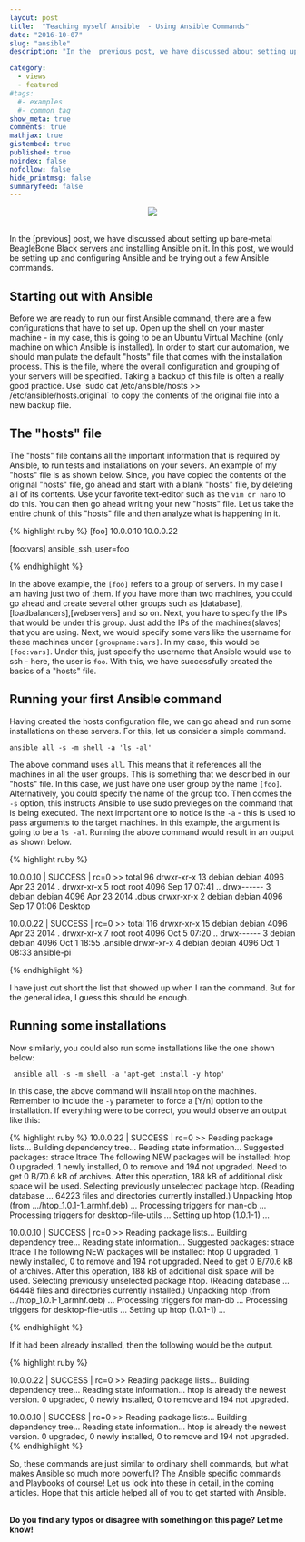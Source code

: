 ```yaml
---
layout: post
title:  "Teaching myself Ansible  - Using Ansible Commands"
date: "2016-10-07"
slug: "ansible"
description: "In the  previous post, we have discussed about setting up bare-metal BeagleBone Black servers and installing Ansible on it. In this post, we would be setting up and configuring Ansible and be trying out a few Ansible commands."

category:
  - views
  - featured
#tags:
  #- examples
  #- common_tag
show_meta: true
comments: true
mathjax: true
gistembed: true
published: true
noindex: false
nofollow: false
hide_printmsg: false
summaryfeed: false
---
```


<div style="text-align:center"><img src ="https://codereviewvideos.com/blog/wp-content/uploads/2015/06/ansible-tutorial.gif"/></div><br>

In the [previous] post, we have discussed about setting up bare-metal BeagleBone Black servers and installing Ansible on it. In this post, we would be setting up and configuring Ansible and be trying out a few Ansible commands.

<h2> Starting out with Ansible </h2>
Before we are ready to run our first Ansible command, there are a few configurations that  have to set up. Open up the shell on your master machine - in my case, this is going to be an Ubuntu Virtual Machine (only machine on which Ansible is installed). In order to start our automation, we should manipulate the default "hosts" file that comes with  the installation process. This is the file, where the overall configuration and grouping of your servers will be specified. Taking a backup of this file is often a really good practice. Use `sudo cat /etc/ansible/hosts >> /etc/ansible/hosts.original` to copy the contents of the original file into a new backup file.

<h2> The "hosts" file </h2>

The "hosts" file contains all the important information that is required by Ansible, to run tests and installations on your severs. An example of my  "hosts" file is as shown below. Since, you have copied the contents of the original "hosts" file, go ahead and start with a blank "hosts" file,  by deleting all of its contents. Use your favorite text-editor such as the `vim or nano` to do this. You can then go ahead writing your new "hosts" file. Let us take the entire chunk of this "hosts" file and then analyze what is happening in it.

{% highlight ruby %}
[foo]
10.0.0.10
10.0.0.22

[foo:vars]
ansible_ssh_user=foo

{% endhighlight %}

In the above example, the `[foo]` refers to a group of servers. In my case I am having just two of them. If you have more than two machines, you could go ahead and create several other groups such as [database], [loadbalancers],[webservers] and so on. Next, you have to specify the IPs that would be under this group. Just add the IPs of the machines(slaves) that you are using. Next, we would specify some vars like the username for these machines under `[groupname:vars]`. In my case, this would be `[foo:vars]`. Under this, just specify the username that Ansible would use to ssh - here, the user is  `foo`. With this, we have successfully created the  basics of a "hosts" file.

<h2> Running your first Ansible command </h2>

Having created the hosts configuration file, we can go ahead and run some installations on these servers. For this, let us consider a simple command.<br>

`ansible all -s -m shell -a 'ls -al'`

The above command uses `all`. This means that it references all the machines in all the user groups. This is something that we described in our "hosts" file. In this case, we just have one user group by the name `[foo]`. Alternatively, you could specify the name of the group too. Then comes the `-s` option, this instructs Ansible to use sudo previeges on the command that is being executed. The next important one to notice is the `-a` - this is used to pass arguments to the target machines. In this example, the argument is going to be a `ls -al`. Running the above command would result in an output as shown below.


{% highlight ruby %}


10.0.0.10 | SUCCESS | rc=0 >>
total 96
drwxr-xr-x 13 debian debian 4096 Apr 23  2014 .
drwxr-xr-x  5 root   root   4096 Sep 17 07:41 ..
drwx------  3 debian debian 4096 Apr 23  2014 .dbus
drwxr-xr-x  2 debian debian 4096 Sep 17 01:06 Desktop


10.0.0.22 | SUCCESS | rc=0 >>
total 116
drwxr-xr-x 15 debian debian 4096 Apr 23  2014 .
drwxr-xr-x  7 root   root   4096 Oct  5 07:20 ..
drwx------  3 debian debian 4096 Oct  1 18:55 .ansible
drwxr-xr-x  4 debian debian 4096 Oct  1 08:33 ansible-pi


{% endhighlight %}


I have just cut short the list that showed up when I ran the command. But for the general idea, I guess this should be enough.


<h2> Running some installations </h2>

Now similarly, you could also run some installations like the one shown below:

` ansible all -s -m shell -a 'apt-get install -y htop'` <br>

In this case, the above command will install `htop` on the machines. Remember to include the `-y` parameter to force a [Y/n] option to the installation. If everything were to be correct, you would observe an output like this:<br>

{% highlight ruby %}
10.0.0.22 | SUCCESS | rc=0 >>
Reading package lists...
Building dependency tree...
Reading state information...
Suggested packages:
  strace ltrace
The following NEW packages will be installed:
  htop
0 upgraded, 1 newly installed, 0 to remove and 194 not upgraded.
Need to get 0 B/70.6 kB of archives.
After this operation, 188 kB of additional disk space will be used.
Selecting previously unselected package htop.
(Reading database ... 64223 files and directories currently installed.)
Unpacking htop (from .../htop_1.0.1-1_armhf.deb) ...
Processing triggers for man-db ...
Processing triggers for desktop-file-utils ...
Setting up htop (1.0.1-1) ...

10.0.0.10 | SUCCESS | rc=0 >>
Reading package lists...
Building dependency tree...
Reading state information...
Suggested packages:
  strace ltrace
The following NEW packages will be installed:
  htop
0 upgraded, 1 newly installed, 0 to remove and 194 not upgraded.
Need to get 0 B/70.6 kB of archives.
After this operation, 188 kB of additional disk space will be used.
Selecting previously unselected package htop.
(Reading database ... 64448 files and directories currently installed.)
Unpacking htop (from .../htop_1.0.1-1_armhf.deb) ...
Processing triggers for man-db ...
Processing triggers for desktop-file-utils ...
Setting up htop (1.0.1-1) ...


{% endhighlight %}

If it had been already installed, then the following would be the output.

{% highlight ruby %}

10.0.0.22 | SUCCESS | rc=0 >>
Reading package lists...
Building dependency tree...
Reading state information...
htop is already the newest version.
0 upgraded, 0 newly installed, 0 to remove and 194 not upgraded.

10.0.0.10 | SUCCESS | rc=0 >>
Reading package lists...
Building dependency tree...
Reading state information...
htop is already the newest version.
0 upgraded, 0 newly installed, 0 to remove and 194 not upgraded.
{% endhighlight %}


So, these commands are just similar to ordinary shell commands, but what makes Ansible so much more powerful? The Ansible specific commands and Playbooks of course! Let us look into these in detail, in the coming articles. Hope that this article helped all of you to get started with Ansible.


<br>
<b>Do you find any typos or disagree with something on this page? Let me know!</b>
